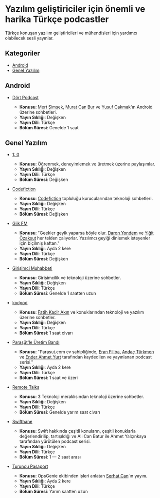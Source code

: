 # Yazılım geliştiriciler için önemli ve harika Türkçe podcastler

Türkçe konuşan yazılım geliştiricileri ve mühendisleri için yardımcı olabilecek sesli yayınlar.

## Kategoriler

* [Android](#android)
* [Genel Yazılım](#genel-yazılım)

## Android

* [Dört Podcast](https://soundcloud.com/dortpodcast)

  * **Konusu**: [Mert Şimşek](https://github.com/iammert), [Murat Can Bur](https://github.com/muratcanbur) ve [Yusuf Çakmak](https://github.com/yusufcakmak)'ın Android üzerine sohbetleri.
  * **Yayın Sıklığı**: Değişken
  * **Yayın Dili**: Türkçe
  * **Bölüm Süresi**: Genelde 1 saat

## Genel Yazılım

* [1: 0](https://www.spreaker.com/show/birsifir-podcast)

  * **Konusu**: Öğrenmek, deneyimlemek ve üretmek üzerine paylaşımlar.
  * **Yayın Sıklığı**: Değişken
  * **Yayın Dili**: Türkçe
  * **Bölüm Süresi**: Değişken

* [Codefiction](http://www.codefiction.tech/#podcast)

  * **Konusu**: [Codefiction](https://github.com/codefiction) topluluğu kurucularından teknoloji sohbetleri.
  * **Yayın Sıklığı**: Değişken
  * **Yayın Dili**: Türkçe
  * **Bölüm Süresi**: Değişken

* [Giik FM](http://giik.fm/)

  * **Konusu**: "Geekler geyik yaparsa böyle olur. [Daron Yondem](https://twitter.com/daronyondem) ve [Yiğit Özaksut](https://twitter.com/ozaksuty) her telden çalıyorlar. Yazılımcı geyiği dinlemek isteyenler için biçilmiş kaftan."
  * **Yayın Sıklığı**: Ayda 2 kere
  * **Yayın Dili**: Türkçe
  * **Bölüm Süresi**: Değişken

* [Girişimci Muhabbeti](https://www.spreaker.com/show/girisimci-muhabbeti)

  * **Konusu**: Girişimcilik ve teknoloji üzerine sohbetler.
  * **Yayın Sıklığı**: Değişken
  * **Yayın Dili**: Türkçe
  * **Bölüm Süresi**: Genelde 1 saatten uzun

* [kodpod](https://kodpod.live/)

  * **Konusu**: [Fatih Kadir Akın](https://github.com/f) ve konuklarından teknoloji ve yazılım üzerine sohbetler.
  * **Yayın Sıklığı**: Değişken
  * **Yayın Dili**: Türkçe
  * **Bölüm Süresi**: 1 saat civarı

* [Paraşüt'le Üretim Bandı](https://www.spreaker.com/show/parasutle-uretim-bandi)

  * **Konusu**: "Parasut.com ev sahipliğinde, [Eran Filiba](https://twitter.com/eranfiliba), [Andaç Türkmen](https://twitter.com/andac) ve [Ender Ahmet Yurt](https://github.com/enderahmetyurt) tarafından kaydedilen ve yayınlanan podcast serisi."
  * **Yayın Sıklığı**: Ayda 2 kere
  * **Yayın Dili**: Türkçe
  * **Bölüm Süresi**: 1 saat ve üzeri

* [Remote Talks](https://www.spreaker.com/show/remote-talks)

  * **Konusu**: 3 Teknoloji meraklısından teknoloji üzerine sohbetler.
  * **Yayın Sıklığı**: Değişken
  * **Yayın Dili**: Türkçe
  * **Bölüm Süresi**: Genelde yarım saat civarı

* [Swifthane](https://www.spreaker.com/user/swifthane)

  * **Konusu**: Swift hakkında çeşitli konuların, çeşitli konuklarla değerlendirilip, tartışıldığı ve Ali Can Batur ile Ahmet Yalçınkaya tarafından yürütülen podcast serisi.
  * **Yayın Sıklığı**: Değişken
  * **Yayın Dili**: Türkçe
  * **Bölüm Süresi**: 1 — 2 saat arası

* [Turuncu Pasaport](https://soundcloud.com/turuncupasaport)

  * **Konusu**: OpsGenie ekibinden işleri anlatan [Serhat Can](https://twitter.com/srhtcn)'ın yayını.
  * **Yayın Sıklığı**: Ayda 2 kere
  * **Yayın Dili**: Türkçe
  * **Bölüm Süresi**: Yarım saatten uzun
